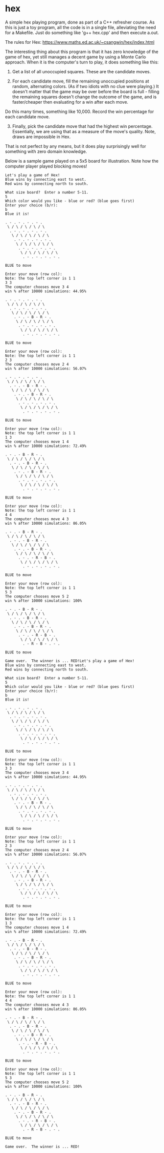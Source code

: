 # hex

A simple hex playing program, done as part of a C++ refresher course.  As this is just a toy program, all the code is in a single file, alleviating the 
need for a Makefile.  Just do something like 'g++ hex.cpp' and then execute a.out.

The rules for Hex: https://www.maths.ed.ac.uk/~csangwin/hex/index.html


The interesting thing about this program is that it has zero knowledge of the game of hex, yet still manages a decent game by using a Monte Carlo approach.
When it is the computer's turn to play, it does something like this:

1) Get a list of all unoccupied squares.  These are the candidate moves.

2) For each candidate move, fill the remaining unoccupied positions at random, alternating colors.  (As if two idiots with no clue were playing.)  It doesn't
matter that the game may be over before the board is full - filling the remaining squares doesn't change the outcome of the game, and is faster/cheaper
then evaluating for a win after each move.

Do this many times, something like 10,000.  Record the win percentage for each candidate move.

3) Finally, pick the candidate move that had the highest win percentage.  Essentially, we are using that as a measure of the move's quality.  Note, draws
are impossible in Hex.  

That is not perfect by any means, but it does play surprisingly well for something with zero domain knowledge.

Below is a sample game played on a 5x5 board for illustration.  Note how the computer player played blocking moves!

```
Let's play a game of Hex!
Blue wins by connecting east to west.
Red wins by connecting north to south.

What size board?  Enter a number 5-11.
5
Which color would you like - blue or red? (blue goes first)
Enter your choice (b/r):
b
Blue it is!

. - . - . - . - .
 \ / \ / \ / \ / \
  . - . - . - . - .
   \ / \ / \ / \ / \
    . - . - . - . - .
     \ / \ / \ / \ / \
      . - . - . - . - .
       \ / \ / \ / \ / \
        . - . - . - . - .

BLUE to move

Enter your move (row col):
Note: the top left corner is 1 1
3 3
The computer chooses move 3 4
win % after 10000 simulations: 44.95%

. - . - . - . - .
 \ / \ / \ / \ / \
  . - . - . - . - .
   \ / \ / \ / \ / \
    . - . - B - R - .
     \ / \ / \ / \ / \
      . - . - . - . - .
       \ / \ / \ / \ / \
        . - . - . - . - .

BLUE to move

Enter your move (row col):
Note: the top left corner is 1 1
2 3
The computer chooses move 2 4
win % after 10000 simulations: 56.07%

. - . - . - . - .
 \ / \ / \ / \ / \
  . - . - B - R - .
   \ / \ / \ / \ / \
    . - . - B - R - .
     \ / \ / \ / \ / \
      . - . - . - . - .
       \ / \ / \ / \ / \
        . - . - . - . - .

BLUE to move

Enter your move (row col):
Note: the top left corner is 1 1
1 3
The computer chooses move 1 4
win % after 10000 simulations: 72.49%

. - . - B - R - .
 \ / \ / \ / \ / \
  . - . - B - R - .
   \ / \ / \ / \ / \
    . - . - B - R - .
     \ / \ / \ / \ / \
      . - . - . - . - .
       \ / \ / \ / \ / \
        . - . - . - . - .

BLUE to move

Enter your move (row col):
Note: the top left corner is 1 1
4 4
The computer chooses move 4 3
win % after 10000 simulations: 86.05%

. - . - B - R - .
 \ / \ / \ / \ / \
  . - . - B - R - .
   \ / \ / \ / \ / \
    . - . - B - R - .
     \ / \ / \ / \ / \
      . - . - R - B - .
       \ / \ / \ / \ / \
        . - . - . - . - .

BLUE to move

Enter your move (row col):
Note: the top left corner is 1 1
5 3
The computer chooses move 5 2
win % after 10000 simulations: 100%

. - . - B - R - .
 \ / \ / \ / \ / \
  . - . - B - R - .
   \ / \ / \ / \ / \
    . - . - B - R - .
     \ / \ / \ / \ / \
      . - . - R - B - .
       \ / \ / \ / \ / \
        . - R - B - . - .

BLUE to move

Game over.  The winner is ... RED!Let's play a game of Hex!
Blue wins by connecting east to west.
Red wins by connecting north to south.

What size board?  Enter a number 5-11.
5
Which color would you like - blue or red? (blue goes first)
Enter your choice (b/r):
b
Blue it is!

. - . - . - . - .
 \ / \ / \ / \ / \
  . - . - . - . - .
   \ / \ / \ / \ / \
    . - . - . - . - .
     \ / \ / \ / \ / \
      . - . - . - . - .
       \ / \ / \ / \ / \
        . - . - . - . - .

BLUE to move

Enter your move (row col):
Note: the top left corner is 1 1
3 3
The computer chooses move 3 4
win % after 10000 simulations: 44.95%

. - . - . - . - .
 \ / \ / \ / \ / \
  . - . - . - . - .
   \ / \ / \ / \ / \
    . - . - B - R - .
     \ / \ / \ / \ / \
      . - . - . - . - .
       \ / \ / \ / \ / \
        . - . - . - . - .

BLUE to move

Enter your move (row col):
Note: the top left corner is 1 1
2 3
The computer chooses move 2 4
win % after 10000 simulations: 56.07%

. - . - . - . - .
 \ / \ / \ / \ / \
  . - . - B - R - .
   \ / \ / \ / \ / \
    . - . - B - R - .
     \ / \ / \ / \ / \
      . - . - . - . - .
       \ / \ / \ / \ / \
        . - . - . - . - .

BLUE to move

Enter your move (row col):
Note: the top left corner is 1 1
1 3
The computer chooses move 1 4
win % after 10000 simulations: 72.49%

. - . - B - R - .
 \ / \ / \ / \ / \
  . - . - B - R - .
   \ / \ / \ / \ / \
    . - . - B - R - .
     \ / \ / \ / \ / \
      . - . - . - . - .
       \ / \ / \ / \ / \
        . - . - . - . - .

BLUE to move

Enter your move (row col):
Note: the top left corner is 1 1
4 4
The computer chooses move 4 3
win % after 10000 simulations: 86.05%

. - . - B - R - .
 \ / \ / \ / \ / \
  . - . - B - R - .
   \ / \ / \ / \ / \
    . - . - B - R - .
     \ / \ / \ / \ / \
      . - . - R - B - .
       \ / \ / \ / \ / \
        . - . - . - . - .

BLUE to move

Enter your move (row col):
Note: the top left corner is 1 1
5 3
The computer chooses move 5 2
win % after 10000 simulations: 100%

. - . - B - R - .
 \ / \ / \ / \ / \
  . - . - B - R - .
   \ / \ / \ / \ / \
    . - . - B - R - .
     \ / \ / \ / \ / \
      . - . - R - B - .
       \ / \ / \ / \ / \
        . - R - B - . - .

BLUE to move

Game over.  The winner is ... RED!
```






